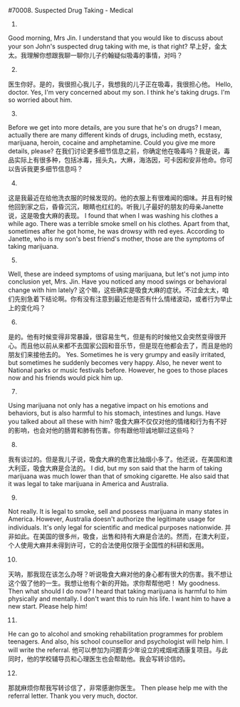 #70008. Suspected Drug Taking - Medical

1.
Good morning, Mrs Jin. I understand that you would like to discuss about your son John's suspected drug taking with me, is that right?
早上好，金太太。我理解你想跟我聊一聊你儿子约翰疑似吸毒的事情，对吗？

2.
医生你好。是的，我很担心我儿子，我想我的儿子正在吸毒，我很担心他。
Hello, doctor. Yes, I'm very concerned about my son. I think he's taking drugs. I'm so worried about him.

3.
Before we get into more details, are you sure that he's on drugs? I mean, actually there are many different kinds of drugs, including meth, ecstasy, marijuana, heroin, cocaine and amphetamine. Could you give me more details, please?
在我们讨论更多细节信息之前，你确定他在吸毒吗？我是说，毒品实际上有很多种，包括冰毒，摇头丸，大麻，海洛因，可卡因和安非他命。你可以告诉我更多细节信息吗？

4.
这是我最近在给他洗衣服的时候发现的。他的衣服上有很难闻的烟味。并且有时候他回到家之后，昏昏沉沉，眼睛也红红的。听我儿子最好的朋友的母亲Janette说，这是吸食大麻的表现。
I found that when I was washing his clothes a while ago. There was a terrible smoke smell on his clothes. Apart from that, sometimes after he got home, he was drowsy with red eyes. According to Janette, who is my son's best friend's mother, those are the symptoms of taking marijuana.

5.
Well, these are indeed symptoms of using marijuana, but let's not jump into conclusion yet, Mrs. Jin. Have you noticed any mood swings or behavioral change with him lately?
这个嘛，这些确实是吸食大麻的症状。不过金太太，咱们先别急着下结论啊。你有没有注意到最近他是否有什么情绪波动，或者行为举止上的变化吗？

6.
是的。他有时候变得非常暴躁，很容易生气，但是有的时候他又会突然变得很开心。而且他以前从来都不去国家公园和音乐节，但是现在他都会去了，而且是他的朋友们来接他去的。
Yes. Sometimes he is very grumpy and easily irritated, but sometimes he suddenly becomes very happy. Also, he never went to National parks or music festivals before. However, he goes to those places now and his friends would pick him up.

7.
Using marijuana not only has a negative impact on his emotions and behaviors, but is also harmful to his stomach, intestines and lungs. Have you talked about all these with him?
吸食大麻不仅仅对他的情绪和行为有不好的影响，也会对他的肠胃和肺有伤害。你有跟他坦诚地聊过这些吗？

8.
我有谈过的。但是我儿子说，吸食大麻的危害比抽烟小多了。他还说，在美国和澳大利亚，吸食大麻是合法的。
I did, but my son said that the harm of taking marijuana was much lower than that of smoking cigarette. He also said that it was legal to take marijuana in America and Australia.

9.
Not really. It is legal to smoke, sell and possess marijuana in many states in America. However, Australia doesn't authorize the legitimate usage for individuals. It's only legal for scientific and medical purposes nationwide.
并非如此。在美国的很多州，吸食，出售和持有大麻是合法的。然而，在澳大利亚，个人使用大麻并未得到许可，它的合法使用仅限于全国性的科研和医用。

10.
天呐，那我现在该怎么办呀？听说吸食大麻对他的身心都有很大的伤害。我不想让这个毁了他的一生。我想让他有个新的开始。求你帮帮他吧！
My goodness. Then what should I do now? I heard that taking marijuana is harmful to him physically and mentally. I don't want this to ruin his life. I want him to have a new start. Please help him!

11.
He can go to alcohol and smoking rehabilitation programmes for problem teenagers. And also, his school counsellor and psychologist will help him. I will write the referral.
他可以参加为问题青少年设立的戒烟戒酒康复项目。与此同时，他的学校辅导员和心理医生也会帮助他。我会写转诊信的。

12.
那就麻烦你帮我写转诊信了，非常感谢你医生。
Then please help me with the referral letter. Thank you very much, doctor.